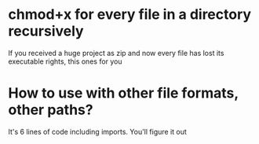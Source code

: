 # chmod+x for every file in a directory recursively
If you received a huge project as zip and now every file has lost its executable rights, this ones for you

# How to use with other file formats, other paths?
It's 6 lines of code including imports. You'll figure it out